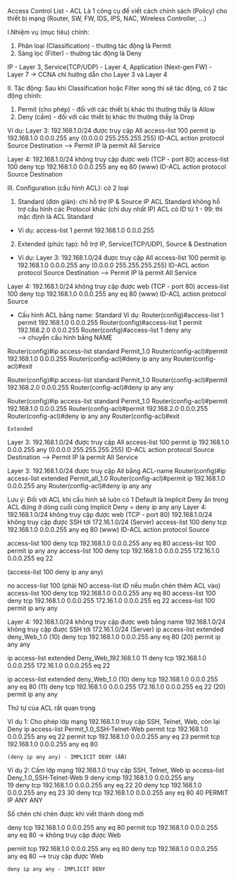 Access Control List - ACL
Là 1 công cụ để viết cách chính sách (Policy) cho thiết bị mạng 
(Router, SW, FW, IDS, IPS, NAC, Wireless Controller, ...)

I.Nhiệm vụ (mục tiêu) chính: 
1. Phân loại (Classification) - thường tác động là Permit 
2. Sàng lọc (Filter) - thường tác động là Deny

IP - Layer 3, Service(TCP/UDP) - Layer 4, 
Application (Next-gen FW) - Layer 7
-> CCNA chỉ hướng dẫn cho Layer 3 và Layer 4

II. Tác động:
Sau khi Classification hoặc Filter xong thì sẽ tác động, có 2 tác động chính:
1. Permit (cho phép) - đối với các thiết bị khác thì thường thấy là Allow
2. Deny (cấm) - đối với các thiết bị khác thì thường thấy là Drop 

Ví dụ:
Layer 3: 192.168.1.0/24 được truy cập All
access-list 100   permit    ip         192.168.1.0 0.0.0.255   any (0.0.0.0 255.255.255.255)
	  ID-ACL  action  protocol 	Source                Destination
--> Permit IP là permit All Service

Layer 4: 192.168.1.0/24 không truy cập được web (TCP - port 80)
access-list 100       deny       tcp         192.168.1.0 0.0.0.255    any         eq 80 (www)
	    ID-ACL    action    protocol        Source              Destination


III. Configuration (cấu hình ACL): có 2 loại
1. Standard (đơn giản): chỉ hỗ trợ IP & Source IP
ACL Standard không hỗ trợ cấu hình các Protocol khác (chỉ duy nhất IP)
ACL có ID từ 1 - 99: thì mặc định là ACL Standard
- Ví dụ: 
access-list 1 permit 192.168.1.0 0.0.0.255
2. Extended (phức tạp): hỗ trợ IP, Service(TCP/UDP), Source & Destination
- Ví dụ:
Layer 3: 192.168.1.0/24 được truy cập All
access-list 100   permit    ip         192.168.1.0 0.0.0.255   any (0.0.0.0 255.255.255.255)
	  ID-ACL  action  protocol 	Source                Destination
--> Permit IP là permit All Service

Layer 4: 192.168.1.0/24 không truy cập được web (TCP - port 80)
access-list 100       deny       tcp         192.168.1.0 0.0.0.255    any         eq 80 (www)
	    ID-ACL    action    protocol        Source 

+ Cấu hình ACL bằng name:
	Standard
Ví dụ: 
Router(config)#access-list 1 permit 192.168.1.0 0.0.0.255
Router(config)#access-list 1 permit 192.168.2.0 0.0.0.255
Router(config)#access-list 1 deny any   
--> chuyển cấu hình bằng NAME

Router(config)#ip access-list standard Permit_1.0
Router(config-acl)#permit 192.168.1.0 0.0.0.255
Router(config-acl)#deny ip any any
Router(config-acl)#exit

Router(config)#ip access-list standard Permit_1.0
Router(config-acl)#permit 192.168.2.0 0.0.0.255
Router(config-acl)#deny ip any any


Router(config)#ip access-list standard Permit_1.0
Router(config-acl)#permit 192.168.1.0 0.0.0.255
Router(config-acl)#permit 192.168.2.0 0.0.0.255
Router(config-acl)#deny ip any any
Router(config-acl)#exit

	Extended
Layer 3: 192.168.1.0/24 được truy cập All
access-list 100   permit    ip         192.168.1.0 0.0.0.255   any (0.0.0.0 255.255.255.255)
	  ID-ACL  action  protocol 	Source                Destination
--> Permit IP là permit All Service

Layer 3: 192.168.1.0/24 được truy cập All bằng ACL-name
Router(config)#ip access-list extended Permit_all_1.0
Router(config-acl)#permit ip 192.168.1.0 0.0.0.255 any
Router(config-acl)#deny ip any any

Lưu ý:
Đối với ACL khi cấu hình sẽ luôn có 1 Default là Implicit Deny ẩn trong ACL đứng ở dòng cuối cùng
Implicit Deny = deny ip any any
Layer 4: 192.168.1.0/24 không truy cập được web (TCP - port 80)
	 192.168.1.0/24 không truy cập được SSH tới 172.16.1.0/24 (Server)
access-list 100       deny       tcp         192.168.1.0 0.0.0.255    any         eq 80 (www)
	    ID-ACL    action    protocol        Source 

access-list 100 deny tcp 192.168.1.0 0.0.0.255 any eq 80
access-list 100 permit ip any any
access-list 100 deny tcp 192.168.1.0 0.0.0.255 172.16.1.0 0.0.0.255 eq 22

(access-list 100 deny ip any any)

no access-list 100 (phải NO access-list ID nếu muốn chèn thêm ACL vào)
access-list 100 deny tcp 192.168.1.0 0.0.0.255 any eq 80
access-list 100 deny tcp 192.168.1.0 0.0.0.255 172.16.1.0 0.0.0.255 eq 22
access-list 100 permit ip any any

Layer 4: 192.168.1.0/24 không truy cập được web bằng name
	 192.168.1.0/24 không truy cập được SSH tới 172.16.1.0/24 (Server)
ip access-list extended deny_Web_1.0
	(10) deny tcp 192.168.1.0 0.0.0.255 any eq 80
	(20) permit ip any any

ip access-list extended Deny_Web_192.168.1.0
	11 deny tcp 192.168.1.0 0.0.0.255 172.16.1.0 0.0.0.255 eq 22

ip access-list extended deny_Web_1.0
	(10) deny tcp 192.168.1.0 0.0.0.255 any eq 80
	(11) deny tcp 192.168.1.0 0.0.0.255 172.16.1.0 0.0.0.255 eq 22
	(20) permit ip any any

Thứ tự của ACL rất quan trọng

Ví dụ 1: Cho phép lớp mạng 192.168.1.0 truy cập SSH, Telnet, Web, còn lại Deny
ip access-list Permit_1.0_SSH-Telnet-Web
	permit tcp 192.168.1.0 0.0.0.255 any eq 22
	permit tcp 192.168.1.0 0.0.0.255 any eq 23
	permit tcp 192.168.1.0 0.0.0.255 any eq 80
	
	(deny ip any any) - IMPLICIT DENY (ẨN)

Ví dụ 2: Cấm lớp mạng 192.168.1.0 truy cập SSH, Telnet, Web 
ip access-list Deny_1.0_SSH-Telnet-Web
	9 deny  icmp 192.168.1.0 0.0.0.255 any 	
	19 deny tcp 192.168.1.0 0.0.0.255 any eq 22
	20 deny tcp 192.168.1.0 0.0.0.255 any eq 23
	30 deny tcp 192.168.1.0 0.0.0.255 any eq 80
	40 PERMIT IP ANY ANY
	 
Số chèn chỉ chèn được khi viết thành dòng mới 


deny tcp 192.168.1.0 0.0.0.255 any eq 80 
permit tcp 192.168.1.0 0.0.0.255 any eq 80
-> không truy cập được Web

permit tcp 192.168.1.0 0.0.0.255 any eq 80
deny tcp 192.168.1.0 0.0.0.255 any eq 80 
--> truy cập được Web

	deny ip any any - IMPLICIT DENY
